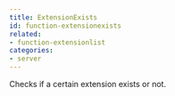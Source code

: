 ```yaml
---
title: ExtensionExists
id: function-extensionexists
related:
- function-extensionlist
categories:
- server
---
```


Checks if a certain extension exists or not.
